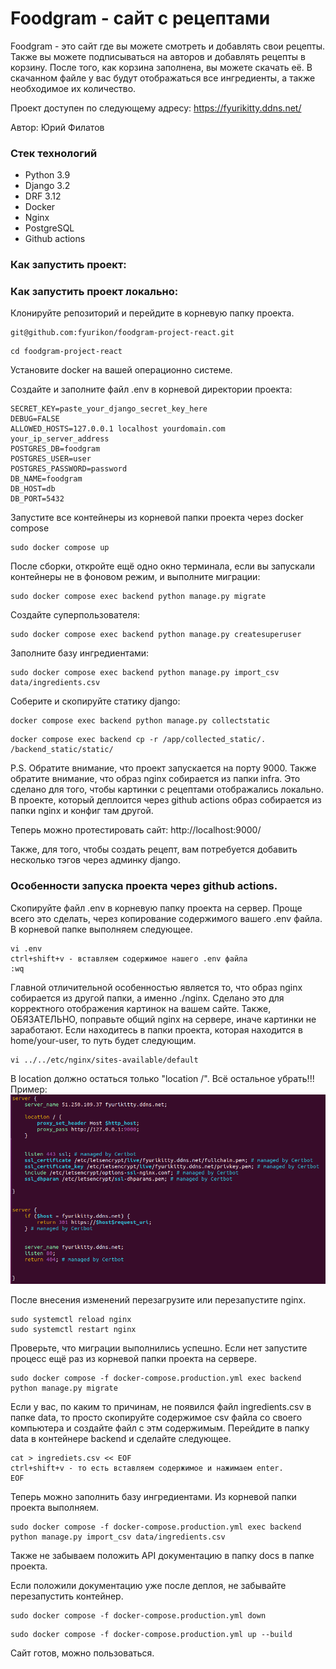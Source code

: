 # Foodgram - сайт с рецептами

Foodgram - это сайт где вы можете смотреть и добавлять свои рецепты. Также вы можете подписываться на авторов и добавлять рецепты в корзину. После того, как корзина заполнена, вы можете скачать её. В скачанном файле у вас будут отображаться все ингредиенты, а также необходимое их количество.

Проект доступен по следующему адресу: https://fyurikitty.ddns.net/

Автор: Юрий Филатов
### Стек технологий
* Python 3.9
* Django 3.2
* DRF 3.12
* Docker
* Nginx
* PostgreSQL
* Github actions

### Как запустить проект:

### Как запустить проект локально:

Клонируйте репозиторий и перейдите в корневую папку проекта.

```
git@github.com:fyurikon/foodgram-project-react.git
```

```
cd foodgram-project-react
```

Установите docker на вашей операционно системе.

Создайте и заполните файл .env в корневой директории проекта:

```
SECRET_KEY=paste_your_django_secret_key_here
DEBUG=FALSE
ALLOWED_HOSTS=127.0.0.1 localhost yourdomain.com your_ip_server_address
POSTGRES_DB=foodgram
POSTGRES_USER=user
POSTGRES_PASSWORD=password
DB_NAME=foodgram
DB_HOST=db
DB_PORT=5432
```

Запустите все контейнеры из корневой папки проекта через docker compose

```
sudo docker compose up
```

После сборки, откройте ещё одно окно терминала, если вы запускали контейнеры не в фоновом режим, и выполните миграции:

```
sudo docker compose exec backend python manage.py migrate 
```
Создайте суперпользователя:

```
sudo docker compose exec backend python manage.py createsuperuser
```
Заполните базу ингредиентами:

```
sudo docker compose exec backend python manage.py import_csv data/ingredients.csv
```

Соберите и скопируйте статику django:

```
docker compose exec backend python manage.py collectstatic
```
```
docker compose exec backend cp -r /app/collected_static/. /backend_static/static/ 
```
P.S. Обратите внимание, что проект запускается на порту 9000. Также обратите внимание, что образ nginx собирается из папки infra. Это сделано для того, чтобы картинки с рецептами отображались локально. В проекте, который деплоится через github actions образ собирается из папки nginx и конфиг там другой.


Теперь можно протестировать сайт: http://localhost:9000/

Также, для того, чтобы создать рецепт, вам потребуется добавить несколько тэгов через админку django.

### Особенности запуска проекта через github actions.
Скопируйте файл .env в корневую папку проекта на сервер. Проще всего это сделать, через копирование содержимого вашего .env файла.
В корневой папке выполняем следующее.
```
vi .env
ctrl+shift+v - вставляем содержимое нашего .env файла
:wq
```

Главной отличительной особенностью является то, что образ nginx собирается из другой папки, а именно ./nginx. Сделано это для корректного отображения картинок на вашем сайте.
Также, ОБЯЗАТЕЛЬНО, поправьте общий nginx на сервере, иначе картинки не заработают.
Если находитесь в папки проекта, которая находится в home/your-user, то путь будет следующим.
```
vi ../../etc/nginx/sites-available/default
```
В location должно остаться только "location /". Всё остальное убрать!!!
Пример:
![img.png](img.png)

После внесения изменений перезагрузите или перезапустите nginx.
```
sudo systemctl reload nginx
sudo systemctl restart nginx
```
Проверьте, что миграции выполнились успешно. Если нет запустите процесс ещё раз из корневой папки проекта на сервере.
```
sudo docker compose -f docker-compose.production.yml exec backend python manage.py migrate
```
Если у вас, по каким то причинам, не появился файл ingredients.csv в папке data, то просто скопируйте содержимое csv файла со своего компьютера и создайте файл с этм содержимым.
Перейдите в папку data в контейнере backend и сделайте следующее.
```
cat > ingrediets.csv << EOF
ctrl+shift+v - то есть вставляем содержимое и нажимаем enter.
EOF
```
Теперь можно заполнить базу ингредиентами.
Из корневой папки проекта выполняем.
```
sudo docker compose -f docker-compose.production.yml exec backend python manage.py import_csv data/ingredients.csv
```
Также не забываем положить API документацию в папку docs в папке проекта.

Если положили документацию уже после деплоя, не забывайте перезапустить контейнер.
```
sudo docker compose -f docker-compose.production.yml down
```
```
sudo docker compose -f docker-compose.production.yml up --build
```

Сайт готов, можно пользоваться.